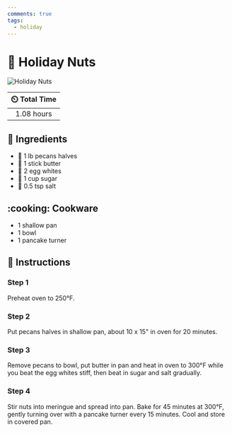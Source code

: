 ```yaml
---
comments: true
tags:
  - holiday
---
```

# :chestnut: Holiday Nuts

![Holiday Nuts](../assets/images/holiday-nuts.jpg)

| :timer_clock: Total Time |
|:-----------------------: |
| 1.08 hours |

## :salt: Ingredients

- :chestnut: 1 lb pecans halves
- :butter: 1 stick butter
- :egg: 2 egg whites
- :candy: 1 cup sugar
- :salt: 0.5 tsp salt

## :cooking: Cookware

- 1 shallow pan
- 1 bowl
- 1 pancake turner

## :pencil: Instructions

### Step 1

Preheat oven to 250°F.

### Step 2

Put pecans halves in shallow pan, about 10 x 15" in oven for 20 minutes.

### Step 3

Remove pecans to bowl, put butter in pan and heat in oven to 300°F while you beat the egg whites stiff, then beat in
sugar and salt gradually.

### Step 4

Stir nuts into meringue and spread into pan. Bake for 45 minutes at 300°F, gently turning over with a pancake turner
every 15 minutes. Cool and store in covered pan.
